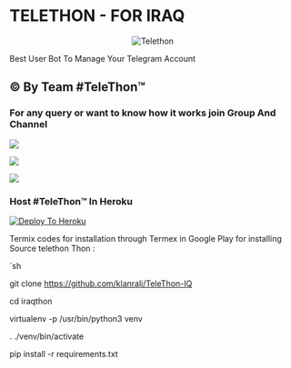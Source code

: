# TELETHON - FOR IRAQ

<p align="center">

<img src="https://telegra.ph/file/7e20b797f94ca19fa8125.jpg" alt="Telethon">

Best User Bot To Manage Your Telegram Account 
## © By Team #TeleThon™

### For any query or want to know how it works join Group And Channel 

<a href="https://t.me/IQTHON"><img src="https://img.shields.io/badge/Join-Telegram%20Channel-red.svg?logo=Telegram"></a>

<a href="https://t.me/klanr"><img src="https://img.shields.io/badge/Join-Telegram%20Group-blue.svg?logo=telegram"></a>

<a href="https://youtu.be/HKLtmbiFi_Q"><img src="https://img.shields.io/badge/How%20To-Deploy-red.svg?logo=Youtube"></a>

### Host #TeleThon™ In Heroku

 

[![Deploy To Heroku](https://www.herokucdn.com/deploy/button.svg)](https://heroku.com/deploy?template=https://github.com/klanrali/TeleThon-IQ )

Termix codes for installation through Termex in Google Play for installing Source telethon Thon :

`sh

git clone https://github.com/klanrali/TeleThon-IQ

cd iraqthon

virtualenv -p /usr/bin/python3 venv

. ./venv/bin/activate

pip install -r requirements.txt

